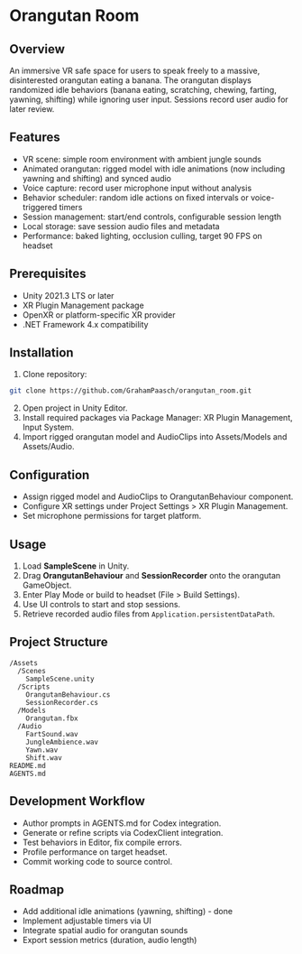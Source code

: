 # Orangutan Room

## Overview
An immersive VR safe space for users to speak freely to a massive, disinterested orangutan eating a banana. The orangutan displays randomized idle behaviors (banana eating, scratching, chewing, farting, yawning, shifting) while ignoring user input. Sessions record user audio for later review.

## Features
- VR scene: simple room environment with ambient jungle sounds  
- Animated orangutan: rigged model with idle animations (now including yawning and shifting) and synced audio  
- Voice capture: record user microphone input without analysis  
- Behavior scheduler: random idle actions on fixed intervals or voice-triggered timers  
- Session management: start/end controls, configurable session length  
- Local storage: save session audio files and metadata  
- Performance: baked lighting, occlusion culling, target 90 FPS on headset  

## Prerequisites
- Unity 2021.3 LTS or later  
- XR Plugin Management package  
- OpenXR or platform-specific XR provider  
- .NET Framework 4.x compatibility  

## Installation
1. Clone repository:  
```bash
git clone https://github.com/GrahamPaasch/orangutan_room.git
```

2. Open project in Unity Editor.
3. Install required packages via Package Manager: XR Plugin Management, Input System.
4. Import rigged orangutan model and AudioClips into Assets/Models and Assets/Audio.

## Configuration

* Assign rigged model and AudioClips to OrangutanBehaviour component.
* Configure XR settings under Project Settings > XR Plugin Management.
* Set microphone permissions for target platform.

## Usage

1. Load **SampleScene** in Unity.
2. Drag **OrangutanBehaviour** and **SessionRecorder** onto the orangutan GameObject.
3. Enter Play Mode or build to headset (File > Build Settings).
4. Use UI controls to start and stop sessions.
5. Retrieve recorded audio files from `Application.persistentDataPath`.

## Project Structure

```
/Assets
  /Scenes
    SampleScene.unity
  /Scripts
    OrangutanBehaviour.cs
    SessionRecorder.cs
  /Models
    Orangutan.fbx
  /Audio
    FartSound.wav
    JungleAmbience.wav
    Yawn.wav
    Shift.wav
README.md
AGENTS.md
```

## Development Workflow

* Author prompts in AGENTS.md for Codex integration.
* Generate or refine scripts via CodexClient integration.
* Test behaviors in Editor, fix compile errors.
* Profile performance on target headset.
* Commit working code to source control.

## Roadmap

* Add additional idle animations (yawning, shifting) - done
* Implement adjustable timers via UI
* Integrate spatial audio for orangutan sounds
* Export session metrics (duration, audio length)
